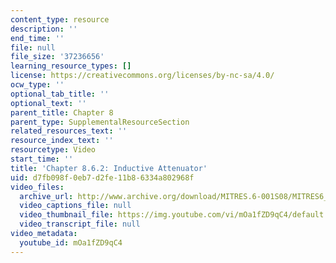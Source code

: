 ```yaml
---
content_type: resource
description: ''
end_time: ''
file: null
file_size: '37236656'
learning_resource_types: []
license: https://creativecommons.org/licenses/by-nc-sa/4.0/
ocw_type: ''
optional_tab_title: ''
optional_text: ''
parent_title: Chapter 8
parent_type: SupplementalResourceSection
related_resources_text: ''
resource_index_text: ''
resourcetype: Video
start_time: ''
title: 'Chapter 8.6.2: Inductive Attenuator'
uid: d7fb098f-0eb7-d2fe-11b8-6334a802968f
video_files:
  archive_url: http://www.archive.org/download/MITRES.6-001S08/MITRES6_001S08_8-6-2_300k.mp4
  video_captions_file: null
  video_thumbnail_file: https://img.youtube.com/vi/mOa1fZD9qC4/default.jpg
  video_transcript_file: null
video_metadata:
  youtube_id: mOa1fZD9qC4
---
```

